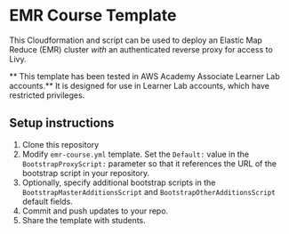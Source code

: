 # EMR Course Template

This Cloudformation and script can be used to deploy an Elastic Map Reduce (EMR) cluster *with* an authenticated reverse proxy for access to Livy. 

** This template has been tested in AWS Academy Associate Learner Lab accounts.** It is designed for use in Learner Lab accounts, which have restricted privileges.

## Setup instructions
1. Clone this repository
2. Modify `emr-course.yml` template. Set the `Default:` value in the `BootstrapProxyScript:` parameter so that it references the URL of the bootstrap script in your repository.
3. Optionally, specify additional bootstrap scripts in the `BootstrapMasterAdditionsScript` and `BootstrapOtherAdditionsScript` default fields.
4. Commit and push updates to your repo.
5. Share the template with students.